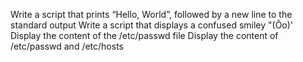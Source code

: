 Write a script that prints “Hello, World”, followed by a new line to the standard output
Write a script that displays a confused smiley "(Ôo)'
Display the content of the /etc/passwd file
Display the content of /etc/passwd and /etc/hosts
